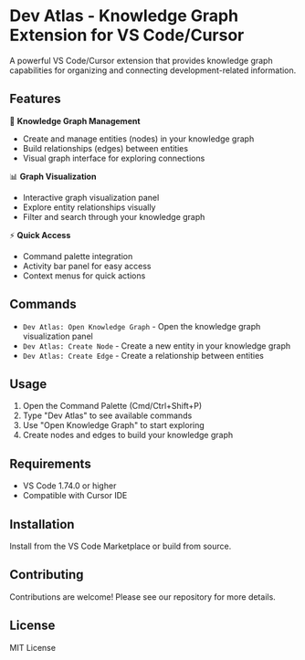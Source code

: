 # Dev Atlas - Knowledge Graph Extension for VS Code/Cursor

A powerful VS Code/Cursor extension that provides knowledge graph capabilities for organizing and connecting development-related information.

## Features

🧠 **Knowledge Graph Management**
- Create and manage entities (nodes) in your knowledge graph
- Build relationships (edges) between entities  
- Visual graph interface for exploring connections

📊 **Graph Visualization**
- Interactive graph visualization panel
- Explore entity relationships visually
- Filter and search through your knowledge graph

⚡ **Quick Access**
- Command palette integration
- Activity bar panel for easy access
- Context menus for quick actions

## Commands

- `Dev Atlas: Open Knowledge Graph` - Open the knowledge graph visualization panel
- `Dev Atlas: Create Node` - Create a new entity in your knowledge graph
- `Dev Atlas: Create Edge` - Create a relationship between entities

## Usage

1. Open the Command Palette (Cmd/Ctrl+Shift+P)
2. Type "Dev Atlas" to see available commands
3. Use "Open Knowledge Graph" to start exploring
4. Create nodes and edges to build your knowledge graph

## Requirements

- VS Code 1.74.0 or higher
- Compatible with Cursor IDE

## Installation

Install from the VS Code Marketplace or build from source.

## Contributing

Contributions are welcome! Please see our repository for more details.

## License

MIT License
